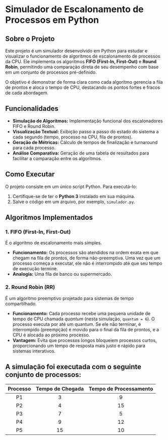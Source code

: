 # Simulador de Escalonamento de Processos em Python

## Sobre o Projeto

Este projeto é um simulador desenvolvido em Python para estudar e visualizar o funcionamento de algoritmos de escalonamento de processos da CPU. Ele implementa os algoritmos **FIFO (First-In, First-Out)** e **Round Robin**, permitindo uma comparação direta de seu desempenho com base em um conjunto de processos pré-definido.

O objetivo é demonstrar de forma clara como cada algoritmo gerencia a fila de prontos e aloca o tempo de CPU, destacando os pontos fortes e fracos de cada abordagem.

## Funcionalidades

  * **Simulação de Algoritmos:** Implementação funcional dos escalonadores FIFO e Round Robin.
  * **Visualização Textual:** Exibição passo a passo do estado do sistema a cada segundo (tempo, processo na CPU, fila de prontos).
  * **Geração de Métricas:** Cálculo de tempos de finalização e turnaround para cada processo.
  * **Análise Comparativa:** Geração de uma tabela de resultados para facilitar a comparação entre os algoritmos.

## Como Executar

O projeto consiste em um único script Python. Para executá-lo:

1.  Certifique-se de ter o **Python 3** instalado em sua máquina.
2.  Salve o código em um arquivo, por exemplo, `simulador.py`.

## Algoritmos Implementados

### 1\. FIFO (First-In, First-Out)

É o algoritmo de escalonamento mais simples.

  * **Funcionamento:** Os processos são atendidos na ordem exata em que chegam na fila de prontos, de forma não-preemptiva. Uma vez que um processo começa a executar, ele não é interrompido até que seu tempo de execução termine.
  * **Analogia:** Uma fila de banco ou supermercado.

### 2\. Round Robin (RR)

É um algoritmo preemptivo projetado para sistemas de tempo compartilhado.

  * **Funcionamento:** Cada processo recebe uma pequena unidade de tempo de CPU chamada *quantum* (nesta simulação, `quantum = 6`). O processo executa por até um quantum. Se ele não terminar, é interrompido (preempção) e movido para o final da fila de prontos, e a CPU é alocada ao próximo processo.
  * **Vantagem:** Evita que processos longos bloqueiem processos curtos, proporcionando um tempo de resposta mais justo e rápido para sistemas interativos.


## A simulação foi executada com o seguinte conjunto de processos:

| Processo | Tempo de Chegada | Tempo de Processamento |
| :------: | :--------------: | :--------------------: |
| P1       |                3 |                      9 |
| P2       |                4 |                     15 |
| P3       |                7 |                      5 |
| P4       |                9 |                     12 |
| P5       |               15 |                     10 |

